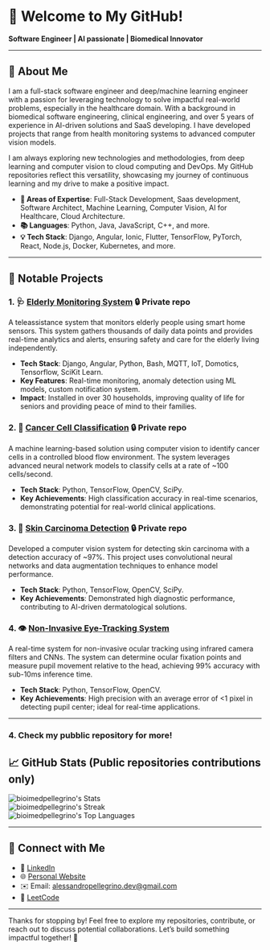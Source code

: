# 👋 Welcome to My GitHub!  
**Software Engineer | AI passionate | Biomedical Innovator**

---

## 🚀 About Me

I am a full-stack software engineer and deep/machine learning engineer with a passion for leveraging technology to solve impactful real-world problems, especially in the healthcare domain. With a background in biomedical software engineering, clinical engineering, and over 5 years of experience in AI-driven solutions and SaaS developing. I have developed projects that range from health monitoring systems to advanced computer vision models.

I am always exploring new technologies and methodologies, from deep learning and computer vision to cloud computing and DevOps. My GitHub repositories reflect this versatility, showcasing my journey of continuous learning and my drive to make a positive impact.

- **🔬 Areas of Expertise**: Full-Stack Development, Saas development, Software Architect, Machine Learning, Computer Vision, AI for Healthcare, Cloud Architecture.
- **📚 Languages**: Python, Java, JavaScript, C++, and more.
- **💡 Tech Stack**: Django, Angular, Ionic, Flutter, TensorFlow, PyTorch, React, Node.js, Docker, Kubernetes, and more.

---

## 💼 Notable Projects

### 1. 🩺 [Elderly Monitoring System](https://bioimed.it/domotia.html) 🔒 Private repo

A teleassistance system that monitors elderly people using smart home sensors. This system gathers thousands of daily data points and provides real-time analytics and alerts, ensuring safety and care for the elderly living independently.

- **Tech Stack**: Django, Angular, Python, Bash, MQTT, IoT, Domotics, Tensorflow, SciKit Learn.
- **Key Features**: Real-time monitoring, anomaly detection using ML models, custom notification system.
- **Impact**: Installed in over 30 households, improving quality of life for seniors and providing peace of mind to their families.

### 2. 🧪 [Cancer Cell Classification](https://bioimed.it/biopia.html) 🔒 Private repo

A machine learning-based solution using computer vision to identify cancer cells in a controlled blood flow environment. The system leverages advanced neural network models to classify cells at a rate of ~100 cells/second.

- **Tech Stack**: Python, TensorFlow, OpenCV, SciPy.
- **Key Achievements**: High classification accuracy in real-time scenarios, demonstrating potential for real-world clinical applications.

### 3. 🔬 [Skin Carcinoma Detection](https://bioimed.it/biopia.html) 🔒 Private repo

Developed a computer vision system for detecting skin carcinoma with a detection accuracy of ~97%. This project uses convolutional neural networks and data augmentation techniques to enhance model performance.

- **Tech Stack**: Python, TensorFlow, OpenCV, SciPy.
- **Key Achievements**: Demonstrated high diagnostic performance, contributing to AI-driven dermatological solutions.

### 4. 👁️ [Non-Invasive Eye-Tracking System](https://github.com/bioimedpellegrino/video-ocular-detection)
A real-time system for non-invasive ocular tracking using infrared camera filters and CNNs. The system can determine ocular fixation points and measure pupil movement relative to the head, achieving 99% accuracy with sub-10ms inference time.

- **Tech Stack**: Python, TensorFlow, OpenCV.
- **Key Achievements**: High precision with an average error of <1 pixel in detecting pupil center; ideal for real-time applications.

---

### 4. Check my pubblic repository for more!

## 📈 GitHub Stats (Public repositories contributions only)

![bioimedpellegrino's Stats](https://github-readme-stats.vercel.app/api?username=bioimedpellegrino&theme=vue-dark&show_icons=true&hide_border=true&count_private=true)  
![bioimedpellegrino's Streak](https://github-readme-streak-stats.herokuapp.com/?user=bioimedpellegrino&theme=vue-dark&hide_border=true&count_private=true)  
![bioimedpellegrino's Top Languages](https://github-readme-stats.vercel.app/api/top-langs/?username=bioimedpellegrino&theme=vue-dark&show_icons=true&hide_border=true&layout=compact)  

---

## 🔗 Connect with Me

- 💼 [LinkedIn](https://www.linkedin.com/in/alessandro-pellegrino-5a54a9136/)
- 🌐 [Personal Website](https://alessandropellegrino.dev/)
- ✉️  Email: alessandropellegrino.dev@gmail.com
- 🔬 [LeetCode](https://leetcode.com/u/bioimedpellegrino/)

---

Thanks for stopping by! Feel free to explore my repositories, contribute, or reach out to discuss potential collaborations. Let’s build something impactful together! 🚀
